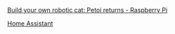 [Build your own robotic cat: Petoi returns - Raspberry Pi](https://www.raspberrypi.org/blog/robotic-cat-petoi-nybble/)

[Home Assistant](https://www.home-assistant.io/)
